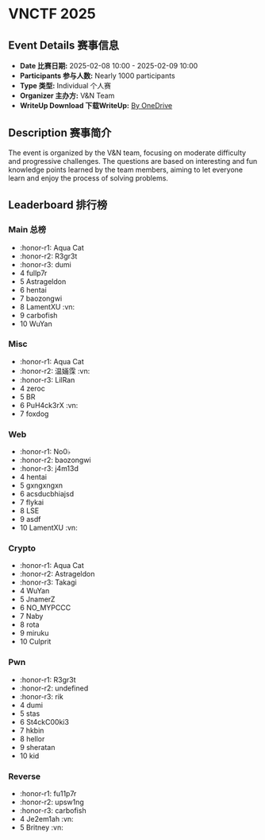 # VNCTF 2025

## Event Details 赛事信息

- **Date 比赛日期:** 2025-02-08 10:00 - 2025-02-09 10:00
- **Participants 参与人数:** Nearly 1000 participants
- **Type 类型:** Individual 个人赛
- **Organizer 主办方:** V&N Team
- **WriteUp Download 下载WriteUp:** [By OneDrive](https://bitf1a5h-my.sharepoint.com/:b:/g/personal/ziantt_ziantt_top/EaoZk2ULCg5EuxeKjIfA2IkBSVFlAzdnWqgBbEnJMAWZpw?e=MgKxJa)

## Description 赛事简介

The event is organized by the V&N team, focusing on moderate difficulty and progressive challenges. The questions are based on interesting and fun knowledge points learned by the team members, aiming to let everyone learn and enjoy the process of solving problems.

## Leaderboard 排行榜

### Main 总榜

- :honor-r1: Aqua Cat
- :honor-r2: R3gr3t
- :honor-r3: dumi
- 4 fullp7r
- 5 Astrageldon
- 6 hentai
- 7 baozongwi
- 8 LamentXU :vn:
- 9 carbofish
- 10 WuYan

### Misc

- :honor-r1: Aqua Cat
- :honor-r2: 温婳霂 :vn:
- :honor-r3: LilRan
- 4 zeroc
- 5 BR
- 6 PuH4ck3rX :vn:
- 7 foxdog

### Web

- :honor-r1: No0♭
- :honor-r2: baozongwi
- :honor-r3: j4m13d
- 4 hentai
- 5 gxngxngxn
- 6 acsducbhiajsd
- 7 flykai
- 8 LSE
- 9 asdf
- 10 LamentXU :vn:

### Crypto

- :honor-r1: Aqua Cat
- :honor-r2: Astrageldon
- :honor-r3: Takagi
- 4 WuYan
- 5 JnamerZ
- 6 NO_MYPCCC
- 7 Naby
- 8 rota
- 9 miruku
- 10 Culprit

### Pwn

- :honor-r1: R3gr3t
- :honor-r2: undefined
- :honor-r3: rik
- 4 dumi
- 5 stas
- 6 St4ckC00ki3
- 7 hkbin
- 8 hellor
- 9 sheratan
- 10 kid

### Reverse

- :honor-r1: fu11p7r
- :honor-r2: upsw1ng
- :honor-r3: carbofish
- 4 Je2em1ah :vn:
- 5 Britney :vn:
